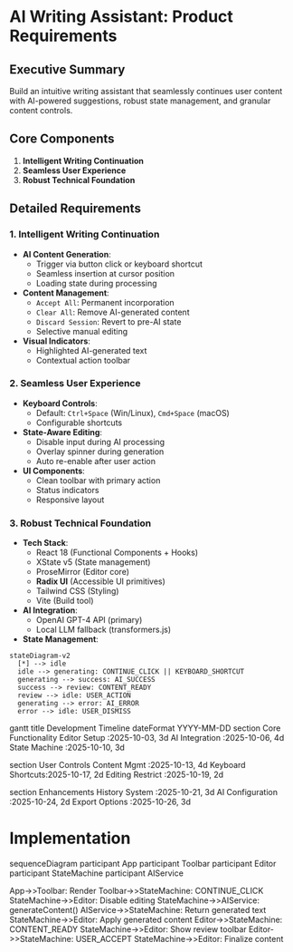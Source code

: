 # AI Writing Assistant: Product Requirements

## Executive Summary

Build an intuitive writing assistant that seamlessly continues user content with AI-powered suggestions, robust state management, and granular content controls.

## Core Components

1. **Intelligent Writing Continuation**
2. **Seamless User Experience**
3. **Robust Technical Foundation**

## Detailed Requirements

### 1. Intelligent Writing Continuation

- **AI Content Generation**:
  - Trigger via button click or keyboard shortcut
  - Seamless insertion at cursor position
  - Loading state during processing
- **Content Management**:
  - `Accept All`: Permanent incorporation
  - `Clear All`: Remove AI-generated content
  - `Discard Session`: Revert to pre-AI state
  - Selective manual editing
- **Visual Indicators**:
  - Highlighted AI-generated text
  - Contextual action toolbar

### 2. Seamless User Experience

- **Keyboard Controls**:
  - Default: `Ctrl+Space` (Win/Linux), `Cmd+Space` (macOS)
  - Configurable shortcuts
- **State-Aware Editing**:
  - Disable input during AI processing
  - Overlay spinner during generation
  - Auto re-enable after user action
- **UI Components**:
  - Clean toolbar with primary action
  - Status indicators
  - Responsive layout

### 3. Robust Technical Foundation

- **Tech Stack**:
  - React 18 (Functional Components + Hooks)
  - XState v5 (State management)
  - ProseMirror (Editor core)
  - **Radix UI** (Accessible UI primitives)
  - Tailwind CSS (Styling)
  - Vite (Build tool)
- **AI Integration**:
  - OpenAI GPT-4 API (primary)
  - Local LLM fallback (transformers.js)
- **State Management**:

```mermaid
stateDiagram-v2
  [*] --> idle
  idle --> generating: CONTINUE_CLICK || KEYBOARD_SHORTCUT
  generating --> success: AI_SUCCESS
  success --> review: CONTENT_READY
  review --> idle: USER_ACTION
  generating --> error: AI_ERROR
  error --> idle: USER_DISMISS
```

gantt
title Development Timeline
dateFormat YYYY-MM-DD
section Core Functionality
Editor Setup :2025-10-03, 3d
AI Integration :2025-10-06, 4d
State Machine :2025-10-10, 3d

section User Controls
Content Mgmt :2025-10-13, 4d
Keyboard Shortcuts:2025-10-17, 2d
Editing Restrict :2025-10-19, 2d

section Enhancements
History System :2025-10-21, 3d
AI Configuration :2025-10-24, 2d
Export Options :2025-10-26, 3d

# Implementation

sequenceDiagram
participant App
participant Toolbar
participant Editor
participant StateMachine
participant AIService

App->>Toolbar: Render
Toolbar->>StateMachine: CONTINUE_CLICK
StateMachine->>Editor: Disable editing
StateMachine->>AIService: generateContent()
AIService->>StateMachine: Return generated text
StateMachine->>Editor: Apply generated content
Editor->>StateMachine: CONTENT_READY
StateMachine->>Editor: Show review toolbar
Editor->>StateMachine: USER_ACCEPT
StateMachine->>Editor: Finalize content
